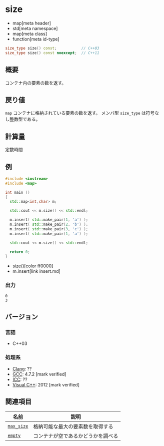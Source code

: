 # size
* map[meta header]
* std[meta namespace]
* map[meta class]
* function[meta id-type]

```cpp
size_type size() const;           // C++03
size_type size() const noexcept;  // C++11
```

## 概要
コンテナ内の要素の数を返す。


## 戻り値
`map` コンテナに格納されている要素の数を返す。 
メンバ型 `size_type` は符号なし整数型である。


## 計算量
定数時間


## 例
```cpp example
#include <iostream>
#include <map>

int main ()
{
  std::map<int,char> m;

  std::cout << m.size() << std::endl;

  m.insert( std::make_pair(1, 'a') );
  m.insert( std::make_pair(2, 'b') );
  m.insert( std::make_pair(3, 'c') );
  m.insert( std::make_pair(1, 'a') );

  std::cout << m.size() << std::endl;

  return 0;
}
```
* size()[color ff0000]
* m.insert[link insert.md]

### 出力
```
0
3
```

## バージョン
### 言語
- C++03

### 処理系
- [Clang](/implementation.md#clang): ??
- [GCC](/implementation.md#gcc): 4.7.2 [mark verified]
- [ICC](/implementation.md#icc): ??
- [Visual C++](/implementation.md#visual_cpp): 2012 [mark verified]


## 関連項目

| 名前 | 説明|
|-------------------------------------------------------------------------------------------|-----------------------------------------------------|
| [`max_size`](max_size.md) | 格納可能な最大の要素数を取得する |
| [`empty`](empty.md) | コンテナが空であるかどうかを調べる |
